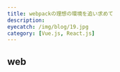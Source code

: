 ```yaml
---
title: webpackの理想の環境を追い求めて
description: 
eyecatch: /img/blog/19.jpg
category: [Vue.js, React.js]
---
```


## web